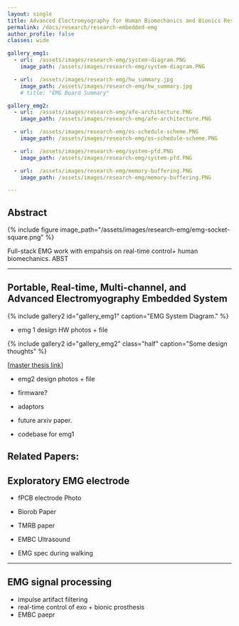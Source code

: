 ```yaml
---
layout: single
title: Advanced Electromyography for Human Biomechanics and Bionics Research
permalink: /docs/research/research-embedded-emg
author_profile: false
classes: wide

gallery_emg1:
  - url:  /assets/images/research-emg/system-diagram.PNG
    image_path: /assets/images/research-emg/system-diagram.PNG

  - url:  /assets/images/research-emg/hw_summary.jpg
    image_path: /assets/images/research-emg/hw_summary.jpg
    # title: "EMG Board Summary"

gallery_emg2:
  - url:  /assets/images/research-emg/afe-architecture.PNG
    image_path: /assets/images/research-emg/afe-architecture.PNG

  - url:  /assets/images/research-emg/os-schedule-scheme.PNG
    image_path: /assets/images/research-emg/os-schedule-scheme.PNG

  - url:  /assets/images/research-emg/system-pfd.PNG
    image_path: /assets/images/research-emg/system-pfd.PNG

  - url:  /assets/images/research-emg/memory-buffering.PNG
    image_path: /assets/images/research-emg/memory-buffering.PNG

---
```


## Abstract

{% include figure image_path="/assets/images/research-emg/emg-socket-square.png" %} 

Full-stack EMG work with empahsis on real-time control+ human biomechanics. ABST

---


## Portable, Real-time, Multi-channel, and Advanced Electromyography Embedded System


{% include gallery2 id="gallery_emg1" caption="EMG System Diagram." %} 

- emg 1 design HW photos + file


{% include gallery2 id="gallery_emg2" class="half" caption="Some design thoughts" %}


\[[master thesis link](https://dspace.mit.edu/handle/1721.1/124074)\]


- emg2 design photos + file
- firmware?
- adaptors

- future arxiv paper.
- codebase for emg1

Related Papers: 
---

## Exploratory EMG electrode

- fPCB electrode Photo
- Biorob Paper
- TMRB paper 
- EMBC Ultrasound

- EMG spec during walking

---

## EMG signal processing 

- impulse artifact filtering
- real-time control of exo + bionic prosthesis
- EMBC paepr 

